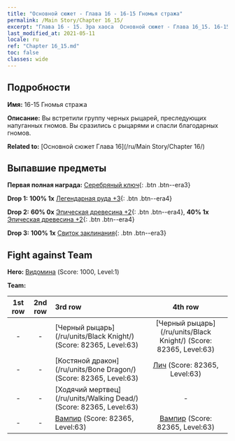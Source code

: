 ```yaml
---
title: "Основной сюжет - Глава 16 - 16-15 Гномья стража"
permalink: /Main Story/Chapter 16_15/
excerpt: "Глава 16 - 15. Эра хаоса  Основной сюжет - Глава 16_15. 16-15 Гномья стража"
last_modified_at: 2021-05-11
locale: ru
ref: "Chapter 16_15.md"
toc: false
classes: wide
---
```


## Подробности

 **Имя:** 16-15 Гномья стража

 **Описание:** Вы встретили группу черных рыцарей, преследующих напуганных гномов. Вы сразились с рыцарями и спасли благодарных гномов.

 **Related to:** [Основной сюжет Глава 16](/ru/Main Story/Chapter 16/)

## Выпавшие предметы

 **Первая полная награда:** [Серебряный ключ](/ItemsRU/con_693/){: .btn .btn--era3}

 **Drop 1:** **100% 1x** [Легендарная руда +3](/ItemsRU/mat_54/){: .btn .btn--era4}

 **Drop 2:** **60% 0x** [Эпическая древесина +2](/ItemsRU/mat_48/){: .btn .btn--era4}, **40% 1x** [Эпическая древесина +2](/ItemsRU/mat_48/){: .btn .btn--era4}

 **Drop 3:** **100% 1x** [Свиток заклинания](/ItemsRU/con_694/){: .btn .btn--era3}


## Fight against Team
 **Hero:** [Видомина](/ru/heroes/Vidomina/) (Score: 1000, Level:1)

 **Team:**


  | 1st row | 2nd row | 3rd row | 4th row |
  |:----:|:----:|:----|:----:|
  | - | - | [Черный рыцарь](/ru/units/Black Knight/) (Score: 82365, Level:63)  | [Черный рыцарь](/ru/units/Black Knight/) (Score: 82365, Level:63)  |
  | - | - | [Костяной дракон](/ru/units/Bone Dragon/) (Score: 82365, Level:63)  | [Лич](/ru/units/Lich/) (Score: 82365, Level:63)  |
  | - | - | [Ходячий мертвец](/ru/units/Walking Dead/) (Score: 82365, Level:63)  | - |
  | - | - | [Вампир](/ru/units/Vampire/) (Score: 82365, Level:63)  | [Вампир](/ru/units/Vampire/) (Score: 82365, Level:63)  |


